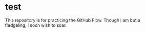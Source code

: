 # test
This repository is for practicing the GitHub Flow. Though I am but a fledgeling, I soon wish to soar.
